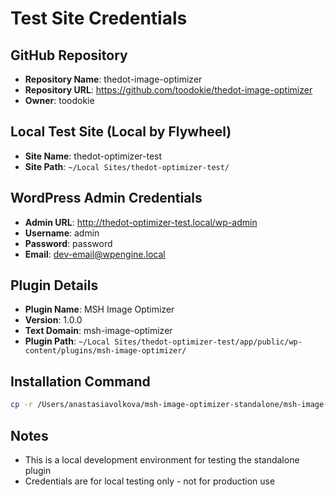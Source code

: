 # Test Site Credentials

## GitHub Repository
- **Repository Name**: thedot-image-optimizer
- **Repository URL**: https://github.com/toodokie/thedot-image-optimizer
- **Owner**: toodokie

## Local Test Site (Local by Flywheel)
- **Site Name**: thedot-optimizer-test
- **Site Path**: `~/Local Sites/thedot-optimizer-test/`

## WordPress Admin Credentials
- **Admin URL**: http://thedot-optimizer-test.local/wp-admin
- **Username**: admin
- **Password**: password
- **Email**: dev-email@wpengine.local

## Plugin Details
- **Plugin Name**: MSH Image Optimizer
- **Version**: 1.0.0
- **Text Domain**: msh-image-optimizer
- **Plugin Path**: `~/Local Sites/thedot-optimizer-test/app/public/wp-content/plugins/msh-image-optimizer/`

## Installation Command
```bash
cp -r /Users/anastasiavolkova/msh-image-optimizer-standalone/msh-image-optimizer ~/Local\ Sites/thedot-optimizer-test/app/public/wp-content/plugins/
```

## Notes
- This is a local development environment for testing the standalone plugin
- Credentials are for local testing only - not for production use
